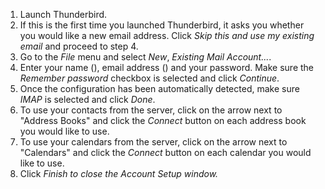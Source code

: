 <ol>
<li>
  Launch Thunderbird.
</li>
<li>
  If this is the first time you launched Thunderbird, it asks you whether you would like a new email address. Click <i>Skip this and use my existing email</i> and proceed to step 4.
</li>
<li>
  Go to the <i>File</i> menu and select <i>New</i>, <i>Existing Mail Account...</i>.
</li>
<li>
  Enter your name<span class="client_variables_available"> (<code><span class="client_var_name"></span></code>)</span>, email address<span class="client_variables_available"> (<code><span class="client_var_email"></span></code>)</span> and your password. Make sure the <i>Remember password</i> checkbox is selected and click <i>Continue</i>.
</li>
<li>
  Once the configuration has been automatically detected, make sure <i>IMAP</i> is selected and click <i>Done</i>.
</li>
<li>
  To use your contacts from the server, click on the arrow next to "Address Books" and click the <i>Connect</i> button on each address book you would like to use.
</li>
<li>
  To use your calendars from the server, click on the arrow next to "Calendars" and click the <i>Connect</i> button on each calendar you would like to use.
</li>
<li>
  Click <i>Finish to close the Account Setup window.
</li>
</ol>
